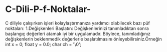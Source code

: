 # C-Dili-P-f-Noktalar-
C diliyle çalışırken işleri kolaylaştırmanıza yardımcı olabilecek bazı püf noktaları:  1.Değişkenleri Başlatın: Değişkenlerinizi tanımladıktan sonra başlangıç değerleri atamak iyi bir uygulamadır. Böylece, tanımladığınız değişkenlerin beklenmedik değerlerle başlatılmasını önleyebilirsiniz.Örneğin   int x = 0; float y = 0.0; char ch = '\0'; 
